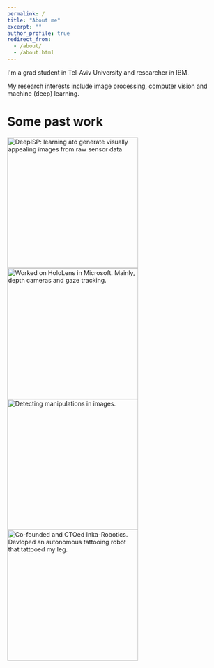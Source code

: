```yaml
---
permalink: /
title: "About me"
excerpt: ""
author_profile: true
redirect_from: 
  - /about/
  - /about.html
---
```


I'm a grad student in Tel-Aviv University and researcher in IBM.

My research interests include image processing, computer vision and machine (deep) learning.

Some past work
======
<p align="middle">
<p float="left">
    <img src="https://elischwartz.github.io/images/deepisp.jpeg" width="300"  title= "DeepISP: learning ato generate visually appealing images from raw sensor data"/> 
  <img src="https://elischwartz.github.io/images/hololens.jpg" width="300" title= "Worked on HoloLens in Microsoft. Mainly, depth cameras and gaze tracking."/>
  <br />
  <img src="https://elischwartz.github.io/images/photoshop_detection.gif" width="300" title= "Detecting manipulations in images."/>
    <img src="https://elischwartz.github.io/images/inka.jpeg" width="300"  title= "Co-founded and CTOed Inka-Robotics. Devloped an autonomous tattooing robot that tattooed my leg."/> 
</p>
</p>
